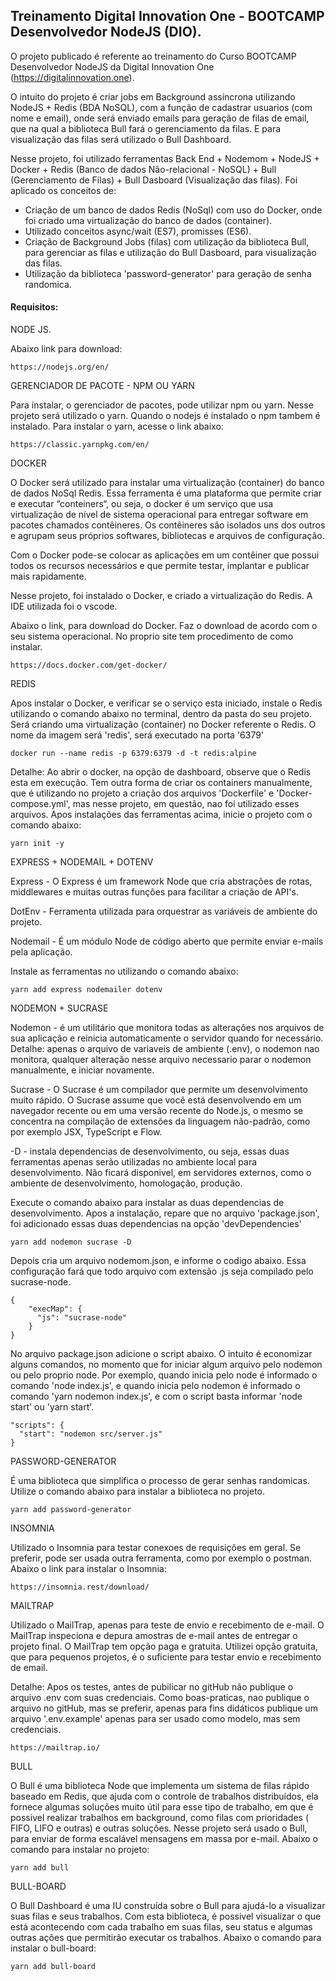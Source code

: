 ## Treinamento Digital Innovation One - BOOTCAMP Desenvolvedor NodeJS (DIO).

O projeto publicado é referente ao treinamento do Curso BOOTCAMP Desenvolvedor NodeJS da Digital Innovation One (https://digitalinnovation.one).

O intuito do projeto é criar jobs em Background assíncrona utilizando NodeJS + Redis (BDA NoSQL), com a função de cadastrar usuarios (com nome e email), onde será enviado emails para geração de filas de email, que na qual a biblioteca Bull fará o gerenciamento da filas. E para visualização das filas será utilizado o Bull Dashboard.


Nesse projeto, foi utilizado ferramentas Back End + Nodemom + NodeJS + Docker + Redis (Banco de dados Não-relacional - NoSQL) + Bull (Gerenciamento de Filas) + Bull Dasboard (Visualização das filas).
Foi aplicado os conceitos de: 
- Criação de um banco de dados Redis (NoSql) com uso do Docker, onde foi criado uma virtualização do banco de dados (container). 
- Utilizado conceitos async/wait (ES7), promisses (ES6). 
- Criação de Background Jobs (filas) com utilização da biblioteca Bull, para gerenciar as filas e utilização do Bull Dasboard, para visualização das filas. 
- Utilização da biblioteca 'password-generator' para geração de senha randomica.


#### Requisitos:

NODE JS. 

Abaixo link para download:

```
https://nodejs.org/en/
```


GERENCIADOR DE PACOTE - NPM OU YARN

Para instalar, o gerenciador de pacotes, pode utilizar npm ou yarn. Nesse projeto será utilizado o yarn.
Quando o nodejs é instalado o npm tambem é instalado. Para instalar o yarn, acesse o  link abaixo:

```
https://classic.yarnpkg.com/en/
```

DOCKER

O Docker será utilizado para instalar uma virtualização (container) do banco de dados NoSql Redis. Essa ferramenta é uma plataforma que permite criar e executar “conteiners“, ou seja, o docker é um serviço que usa virtualização de nível de sistema operacional para entregar software em pacotes chamados contêineres. Os contêineres são isolados uns dos outros e agrupam seus próprios softwares, bibliotecas e arquivos de configuração.

Com o Docker pode-se colocar as aplicações em um contêiner que possui todos os recursos necessários e que permite testar, implantar e publicar mais rapidamente. 

Nesse projeto, foi instalado o Docker, e criado a virtualização do Redis. A IDE utilizada foi o vscode.

Abaixo o link, para download do Docker. Faz o download de acordo com o seu sistema operacional. No proprio site tem procedimento de como instalar.

```
https://docs.docker.com/get-docker/
```


REDIS

Apos instalar o Docker, e verificar se o serviço esta iniciado, instale o Redis utilizando o comando abaixo no terminal, dentro da pasta do seu projeto. 
Será criando uma virtualização (container) no Docker referente o Redis. O nome da imagem será 'redis', será executado na porta '6379'

```
docker run --name redis -p 6379:6379 -d -t redis:alpine
```


Detalhe: Ao abrir o docker, na opção de dashboard, observe que o Redis esta em execução.
Tem outra forma de criar os containers manualmente, que é utilizando no projeto a criação dos arquivos 'Dockerfile' e 'Docker-compose.yml', mas nesse projeto, em questão, nao foi utilizado esses arquivos.
Apos instalações das ferramentas acima, inicie o projeto com o comando abaixo:

```
yarn init -y
```


EXPRESS + NODEMAIL + DOTENV

Express - O Express é um framework Node que cria abstrações de rotas, middlewares e muitas outras funções para facilitar a criação de API's.

DotEnv -  Ferramenta utilizada para orquestrar as variáveis de ambiente do projeto. 

Nodemail - É um módulo Node de código aberto que permite enviar e-mails pela aplicação.

Instale as ferramentas no utilizando o comando abaixo:

```
yarn add express nodemailer dotenv
```


NODEMON + SUCRASE

Nodemon - é um utilitário que monitora todas as alterações nos arquivos de sua aplicação e reinicia automaticamente o servidor quando for necessário. Detalhe: apenas o arquivo de variaveis de ambiente (.env), o nodemon nao monitora, qualquer alteração nesse arquivo necessario parar o nodemon manualmente, e iniciar novamente.

Sucrase - O Sucrase é um compilador que permite um desenvolvimento muito rápido. O Sucrase assume que você está desenvolvendo em um navegador recente ou em uma versão recente do Node.js, o mesmo se concentra na compilação de extensões da linguagem não-padrão, como por exemplo JSX, TypeScript e Flow.

-D - instala dependencias de desenvolvimento, ou seja, essas duas ferramentas apenas serão utilizadas no ambiente local para desenvolvimento. Não ficará disponivel, em servidores externos, como o ambiente de desenvolvimento, homologação, produção.

Execute o comando abaixo para instalar as duas dependencias de desenvolvimento. Apos a instalação, repare que no arquivo 'package.json', foi adicionado essas duas dependencias na opção 'devDependencies'

```
yarn add nodemon sucrase -D
```


Depois cria um arquivo nodemom.json, e informe o codigo abaixo. Essa configuração fará que todo arquivo com extensão .js seja compilado pelo sucrase-node.

```
{
    "execMap": {
      "js": "sucrase-node"
    }
}
```

No arquivo package.json adicione o script abaixo. O intuito é economizar alguns comandos, no momento que for iniciar algum arquivo pelo nodemon ou pelo proprio node. Por exemplo, quando inicia pelo node é informado o comando 'node index.js', e quando inicia pelo nodemon é informado o comando 'yarn nodemon index.js', e com o script basta informar 'node start' ou 'yarn start'.

```
"scripts": {
  "start": "nodemon src/server.js"
}
```


PASSWORD-GENERATOR

É uma biblioteca que simplifica o processo de gerar senhas randomicas. Utilize o comando abaixo para instalar a biblioteca no projeto.

```
yarn add password-generator
```


INSOMNIA

Utilizado o Insomnia para testar conexoes de requisições em geral. Se preferir, pode ser usada outra ferramenta, como por exemplo o postman. Abaixo o link para instalar o Insomnia:

```
https://insomnia.rest/download/
```


MAILTRAP

Utilizado o MailTrap, apenas para teste de envio e recebimento de e-mail. O MailTrap inspeciona e depura amostras de e-mail antes de entregar o projeto final. O MailTrap tem opção paga e gratuita. Utilizei opção gratuita, que para pequenos projetos, é o suficiente para testar envio e recebimento de email.

Detalhe: Apos os testes, antes de pubilicar no gitHub não publique o arquivo .env com suas credenciais. Como boas-praticas, nao publique o arquivo no gitHub, mas se preferir, apenas para fins didáticos publique um arquivo '.env.example' apenas para ser usado como modelo, mas sem credenciais.

```
https://mailtrap.io/
```


BULL

O Bull é uma biblioteca Node que implementa um sistema de filas rápido baseado em Redis, que ajuda com o controle de trabalhos distribuídos, ela fornece algumas soluções muito útil para esse tipo de trabalho, em que é possivel realizar trabalhos em background, como filas com prioridades ( FIFO, LIFO e outras) e outras soluções. Nesse projeto será usado o Bull, para enviar de forma escalável mensagens em massa por e-mail. Abaixo o comando para instalar no projeto:

```
yarn add bull
```

BULL-BOARD

O Bull Dashboard é uma IU construída sobre o Bull para ajudá-lo a visualizar suas filas e seus trabalhos. Com esta biblioteca, é possivel visualizar o que está acontecendo com cada trabalho em suas filas, seu status e algumas outras ações que permitirão executar os trabalhos. Abaixo o comando para instalar o bull-board:

```
yarn add bull-board
```


